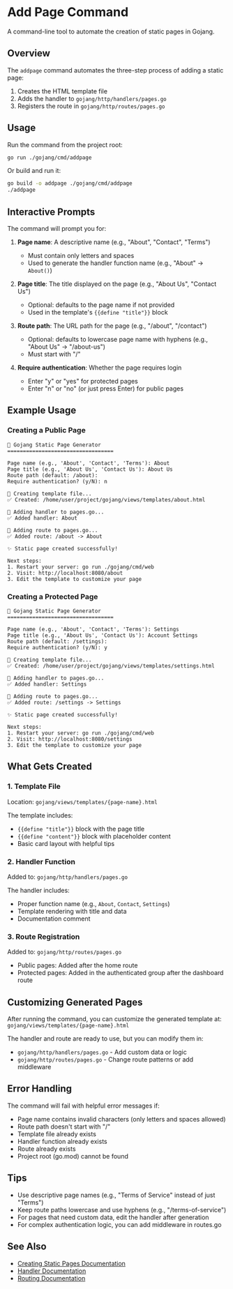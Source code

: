 # Add Page Command

A command-line tool to automate the creation of static pages in Gojang.

## Overview

The `addpage` command automates the three-step process of adding a static page:
1. Creates the HTML template file
2. Adds the handler to `gojang/http/handlers/pages.go`
3. Registers the route in `gojang/http/routes/pages.go`

## Usage

Run the command from the project root:

```bash
go run ./gojang/cmd/addpage
```

Or build and run it:

```bash
go build -o addpage ./gojang/cmd/addpage
./addpage
```

## Interactive Prompts

The command will prompt you for:

1. **Page name**: A descriptive name (e.g., "About", "Contact", "Terms")
   - Must contain only letters and spaces
   - Used to generate the handler function name (e.g., "About" → `About()`)

2. **Page title**: The title displayed on the page (e.g., "About Us", "Contact Us")
   - Optional: defaults to the page name if not provided
   - Used in the template's `{{define "title"}}` block

3. **Route path**: The URL path for the page (e.g., "/about", "/contact")
   - Optional: defaults to lowercase page name with hyphens (e.g., "About Us" → "/about-us")
   - Must start with "/"

4. **Require authentication**: Whether the page requires login
   - Enter "y" or "yes" for protected pages
   - Enter "n" or "no" (or just press Enter) for public pages

## Example Usage

### Creating a Public Page

```
🚀 Gojang Static Page Generator
==================================

Page name (e.g., 'About', 'Contact', 'Terms'): About
Page title (e.g., 'About Us', 'Contact Us'): About Us
Route path (default: /about): 
Require authentication? (y/N): n

📝 Creating template file...
✅ Created: /home/user/project/gojang/views/templates/about.html

🔧 Adding handler to pages.go...
✅ Added handler: About

🔗 Adding route to pages.go...
✅ Added route: /about -> About

✨ Static page created successfully!

Next steps:
1. Restart your server: go run ./gojang/cmd/web
2. Visit: http://localhost:8080/about
3. Edit the template to customize your page
```

### Creating a Protected Page

```
🚀 Gojang Static Page Generator
==================================

Page name (e.g., 'About', 'Contact', 'Terms'): Settings
Page title (e.g., 'About Us', 'Contact Us'): Account Settings
Route path (default: /settings): 
Require authentication? (y/N): y

📝 Creating template file...
✅ Created: /home/user/project/gojang/views/templates/settings.html

🔧 Adding handler to pages.go...
✅ Added handler: Settings

🔗 Adding route to pages.go...
✅ Added route: /settings -> Settings

✨ Static page created successfully!

Next steps:
1. Restart your server: go run ./gojang/cmd/web
2. Visit: http://localhost:8080/settings
3. Edit the template to customize your page
```

## What Gets Created

### 1. Template File

Location: `gojang/views/templates/{page-name}.html`

The template includes:
- `{{define "title"}}` block with the page title
- `{{define "content"}}` block with placeholder content
- Basic card layout with helpful tips

### 2. Handler Function

Added to: `gojang/http/handlers/pages.go`

The handler includes:
- Proper function name (e.g., `About`, `Contact`, `Settings`)
- Template rendering with title and data
- Documentation comment

### 3. Route Registration

Added to: `gojang/http/routes/pages.go`

- Public pages: Added after the home route
- Protected pages: Added in the authenticated group after the dashboard route

## Customizing Generated Pages

After running the command, you can customize the generated template at:
`gojang/views/templates/{page-name}.html`

The handler and route are ready to use, but you can modify them in:
- `gojang/http/handlers/pages.go` - Add custom data or logic
- `gojang/http/routes/pages.go` - Change route patterns or add middleware

## Error Handling

The command will fail with helpful error messages if:
- Page name contains invalid characters (only letters and spaces allowed)
- Route path doesn't start with "/"
- Template file already exists
- Handler function already exists
- Route already exists
- Project root (go.mod) cannot be found

## Tips

- Use descriptive page names (e.g., "Terms of Service" instead of just "Terms")
- Keep route paths lowercase and use hyphens (e.g., "/terms-of-service")
- For pages that need custom data, edit the handler after generation
- For complex authentication logic, you can add middleware in routes.go

## See Also

- [Creating Static Pages Documentation](../../../docs/creating-static-pages.md)
- [Handler Documentation](../../http/handlers/README.md)
- [Routing Documentation](../../http/routes/README.md)
